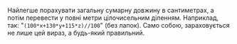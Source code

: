 Найлегше порахувати загальну сумарну довжину в сантиметрах, а потім
перевести у повні метри цілочисельним діленням. Наприклад, так:
"`(100*x+130*y+115*z)//100`" (без лапок). Само собою, зараховується
не лише цей вираз, а будь-який правильний.
